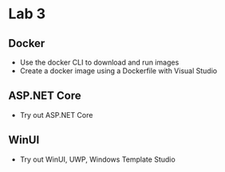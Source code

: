 # Lab 3

## Docker

* Use the docker CLI to download and run images
* Create a docker image using a Dockerfile with Visual Studio

## ASP.NET Core

* Try out ASP.NET Core

## WinUI

* Try out WinUI, UWP, Windows Template Studio
